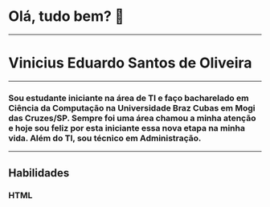 <h1>Olá, tudo bem? 👋 </h1>
<hr>
<!--
**ViniEduOliveira/ViniEduOliveira** is a ✨ _special_ ✨ repository because its `README.md` (this file) appears on your GitHub profile.-->

<h1>Vinicius Eduardo Santos de Oliveira</h1>
<hr>
<p>
  <h3>
    Sou estudante iniciante na área de TI e faço bacharelado em Ciência da Computação na Universidade Braz Cubas em Mogi das Cruzes/SP. Sempre foi uma área chamou a minha atenção e hoje sou feliz por esta iniciante essa nova etapa na minha vida. Além do TI, sou técnico em Administração.
  </h3>
</p>
<hr>
<h2>Habilidades</h2>
<h3>HTML</h3>
<!---- 🔭 
- 🌱 I’m currently learning ...
- 👯 I’m looking to collaborate on ...
- 🤔 I’m looking for help with ...
- 💬 Ask me about ...
- 📫 How to reach me: ...
- 😄 Pronouns: ...
- ⚡ Fun fact: ...
--->
